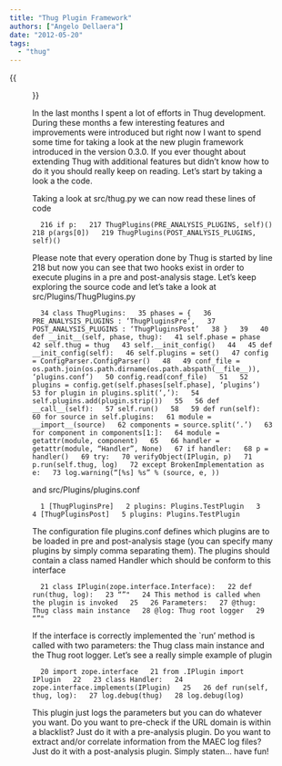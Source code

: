 ```yaml
---
title: "Thug Plugin Framework"
authors: ["Angelo Dellaera"]
date: "2012-05-20"
tags: 
  - "thug"
---
```

{{<figure src="images/banner.png" alt="Banner" width="50%">}}

In the last months I spent a lot of efforts in Thug development. During these months a few interesting features and improvements were introduced but right now I want to spend some time for taking a look at the new plugin framework introduced in the version 0.3.0. If you ever thought about extending Thug with additional features but didn’t know how to do it you should really keep on reading. Let’s start by taking a look a the code.  
  
Taking a look at src/thug.py we can now read these lines of code  
  
  
`  
216 if p:  
217 ThugPlugins(PRE_ANALYSIS_PLUGINS, self)()  
218 p(args[0])  
219 ThugPlugins(POST_ANALYSIS_PLUGINS, self)()  
`  
  
  
Please note that every operation done by Thug is started by line 218 but now you can see that two hooks exist in order to execute plugins in a pre and post-analysis stage. Let’s keep exploring the source code and let’s take a look at src/Plugins/ThugPlugins.py  
  
  
`  
34 class ThugPlugins:  
35 phases = {  
36 PRE_ANALYSIS_PLUGINS : ‘ThugPluginsPre’,  
37 POST_ANALYSIS_PLUGINS : ‘ThugPluginsPost’  
38 }  
39  
40 def __init__(self, phase, thug):  
41 self.phase = phase  
42 self.thug = thug  
43 self.__init_config()  
44  
45 def __init_config(self):  
46 self.plugins = set()  
47 config = ConfigParser.ConfigParser()  
48  
49 conf_file = os.path.join(os.path.dirname(os.path.abspath(__file__)), ‘plugins.conf’)  
50 config.read(conf_file)  
51  
52 plugins = config.get(self.phases[self.phase], ‘plugins’)  
53 for plugin in plugins.split(‘,’):  
54 self.plugins.add(plugin.strip())  
55  
56 def __call__(self):  
57 self.run()  
58  
59 def run(self):  
60 for source in self.plugins:  
61 module = __import__(source)  
62 components = source.split(‘.’)  
63 for component in components[1:]:  
64 module = getattr(module, component)  
65  
66 handler = getattr(module, “Handler”, None)  
67 if handler:  
68 p = handler()  
69 try:  
70 verifyObject(IPlugin, p)  
71 p.run(self.thug, log)  
72 except BrokenImplementation as e:  
73 log.warning(“[%s] %s” % (source, e, ))  
`  
  
  
and src/Plugins/plugins.conf  
  
  
`  
1 [ThugPluginsPre]  
2 plugins: Plugins.TestPlugin  
3  
4 [ThugPluginsPost]  
5 plugins: Plugins.TestPlugin  
`  
  
  
The configuration file plugins.conf defines which plugins are to be loaded in pre and post-analysis stage (you can specify many plugins by simply comma separating them). The plugins should contain a class named Handler which should be conform to this interface  
  
  
`  
21 class IPlugin(zope.interface.Interface):  
22 def run(thug, log):  
23 “”"  
24 This method is called when the plugin is invoked  
25  
26 Parameters:  
27 @thug: Thug class main instance  
28 @log: Thug root logger  
29 “”"  
`  
  
  
If the interface is correctly implemented the \`run’ method is called with two parameters: the Thug class main instance and the Thug root logger. Let’s see a really simple example of plugin  
  
  
`  
20 import zope.interface  
21 from .IPlugin import IPlugin  
22  
23 class Handler:  
24 zope.interface.implements(IPlugin)  
25  
26 def run(self, thug, log):  
27 log.debug(thug)  
28 log.debug(log)  
`  
  
  
This plugin just logs the parameters but you can do whatever you want. Do you want to pre-check if the URL domain is within a blacklist? Just do it with a pre-analysis plugin. Do you want to extract and/or correlate information from the MAEC log files? Just do it with a post-analysis plugin. Simply staten… have fun!
